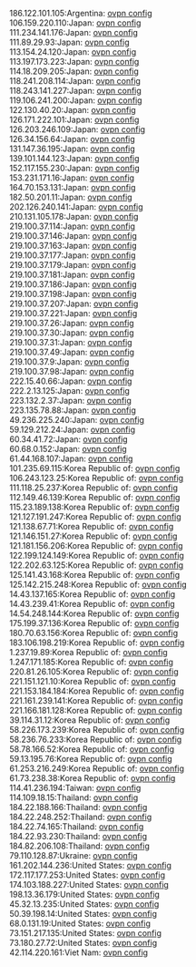 186.122.101.105:Argentina: [ovpn config](vpn/186_122_101_105.ovpn)  
106.159.220.110:Japan: [ovpn config](vpn/106_159_220_110.ovpn)  
111.234.141.176:Japan: [ovpn config](vpn/111_234_141_176.ovpn)  
111.89.29.93:Japan: [ovpn config](vpn/111_89_29_93.ovpn)  
113.154.24.120:Japan: [ovpn config](vpn/113_154_24_120.ovpn)  
113.197.173.223:Japan: [ovpn config](vpn/113_197_173_223.ovpn)  
114.18.209.205:Japan: [ovpn config](vpn/114_18_209_205.ovpn)  
118.241.208.114:Japan: [ovpn config](vpn/118_241_208_114.ovpn)  
118.243.141.227:Japan: [ovpn config](vpn/118_243_141_227.ovpn)  
119.106.241.200:Japan: [ovpn config](vpn/119_106_241_200.ovpn)  
122.130.40.20:Japan: [ovpn config](vpn/122_130_40_20.ovpn)  
126.171.222.101:Japan: [ovpn config](vpn/126_171_222_101.ovpn)  
126.203.246.109:Japan: [ovpn config](vpn/126_203_246_109.ovpn)  
126.34.156.64:Japan: [ovpn config](vpn/126_34_156_64.ovpn)  
131.147.36.195:Japan: [ovpn config](vpn/131_147_36_195.ovpn)  
139.101.144.123:Japan: [ovpn config](vpn/139_101_144_123.ovpn)  
152.117.155.230:Japan: [ovpn config](vpn/152_117_155_230.ovpn)  
153.231.171.16:Japan: [ovpn config](vpn/153_231_171_16.ovpn)  
164.70.153.131:Japan: [ovpn config](vpn/164_70_153_131.ovpn)  
182.50.201.11:Japan: [ovpn config](vpn/182_50_201_11.ovpn)  
202.126.240.141:Japan: [ovpn config](vpn/202_126_240_141.ovpn)  
210.131.105.178:Japan: [ovpn config](vpn/210_131_105_178.ovpn)  
219.100.37.114:Japan: [ovpn config](vpn/219_100_37_114.ovpn)  
219.100.37.146:Japan: [ovpn config](vpn/219_100_37_146.ovpn)  
219.100.37.163:Japan: [ovpn config](vpn/219_100_37_163.ovpn)  
219.100.37.177:Japan: [ovpn config](vpn/219_100_37_177.ovpn)  
219.100.37.179:Japan: [ovpn config](vpn/219_100_37_179.ovpn)  
219.100.37.181:Japan: [ovpn config](vpn/219_100_37_181.ovpn)  
219.100.37.186:Japan: [ovpn config](vpn/219_100_37_186.ovpn)  
219.100.37.198:Japan: [ovpn config](vpn/219_100_37_198.ovpn)  
219.100.37.207:Japan: [ovpn config](vpn/219_100_37_207.ovpn)  
219.100.37.221:Japan: [ovpn config](vpn/219_100_37_221.ovpn)  
219.100.37.26:Japan: [ovpn config](vpn/219_100_37_26.ovpn)  
219.100.37.30:Japan: [ovpn config](vpn/219_100_37_30.ovpn)  
219.100.37.31:Japan: [ovpn config](vpn/219_100_37_31.ovpn)  
219.100.37.49:Japan: [ovpn config](vpn/219_100_37_49.ovpn)  
219.100.37.9:Japan: [ovpn config](vpn/219_100_37_9.ovpn)  
219.100.37.98:Japan: [ovpn config](vpn/219_100_37_98.ovpn)  
222.15.40.66:Japan: [ovpn config](vpn/222_15_40_66.ovpn)  
222.2.13.125:Japan: [ovpn config](vpn/222_2_13_125.ovpn)  
223.132.2.37:Japan: [ovpn config](vpn/223_132_2_37.ovpn)  
223.135.78.88:Japan: [ovpn config](vpn/223_135_78_88.ovpn)  
49.236.225.240:Japan: [ovpn config](vpn/49_236_225_240.ovpn)  
59.129.212.24:Japan: [ovpn config](vpn/59_129_212_24.ovpn)  
60.34.41.72:Japan: [ovpn config](vpn/60_34_41_72.ovpn)  
60.68.0.152:Japan: [ovpn config](vpn/60_68_0_152.ovpn)  
61.44.168.107:Japan: [ovpn config](vpn/61_44_168_107.ovpn)  
101.235.69.115:Korea Republic of: [ovpn config](vpn/101_235_69_115.ovpn)  
106.243.123.25:Korea Republic of: [ovpn config](vpn/106_243_123_25.ovpn)  
111.118.25.237:Korea Republic of: [ovpn config](vpn/111_118_25_237.ovpn)  
112.149.46.139:Korea Republic of: [ovpn config](vpn/112_149_46_139.ovpn)  
115.23.189.138:Korea Republic of: [ovpn config](vpn/115_23_189_138.ovpn)  
121.127.191.247:Korea Republic of: [ovpn config](vpn/121_127_191_247.ovpn)  
121.138.67.71:Korea Republic of: [ovpn config](vpn/121_138_67_71.ovpn)  
121.146.151.27:Korea Republic of: [ovpn config](vpn/121_146_151_27.ovpn)  
121.181.156.206:Korea Republic of: [ovpn config](vpn/121_181_156_206.ovpn)  
122.199.124.149:Korea Republic of: [ovpn config](vpn/122_199_124_149.ovpn)  
122.202.63.125:Korea Republic of: [ovpn config](vpn/122_202_63_125.ovpn)  
125.141.43.168:Korea Republic of: [ovpn config](vpn/125_141_43_168.ovpn)  
125.142.215.248:Korea Republic of: [ovpn config](vpn/125_142_215_248.ovpn)  
14.43.137.165:Korea Republic of: [ovpn config](vpn/14_43_137_165.ovpn)  
14.43.239.41:Korea Republic of: [ovpn config](vpn/14_43_239_41.ovpn)  
14.54.248.144:Korea Republic of: [ovpn config](vpn/14_54_248_144.ovpn)  
175.199.37.136:Korea Republic of: [ovpn config](vpn/175_199_37_136.ovpn)  
180.70.63.156:Korea Republic of: [ovpn config](vpn/180_70_63_156.ovpn)  
183.106.198.219:Korea Republic of: [ovpn config](vpn/183_106_198_219.ovpn)  
1.237.19.89:Korea Republic of: [ovpn config](vpn/1_237_19_89.ovpn)  
1.247.171.185:Korea Republic of: [ovpn config](vpn/1_247_171_185.ovpn)  
220.81.26.105:Korea Republic of: [ovpn config](vpn/220_81_26_105.ovpn)  
221.151.121.10:Korea Republic of: [ovpn config](vpn/221_151_121_10.ovpn)  
221.153.184.184:Korea Republic of: [ovpn config](vpn/221_153_184_184.ovpn)  
221.161.239.141:Korea Republic of: [ovpn config](vpn/221_161_239_141.ovpn)  
221.166.181.128:Korea Republic of: [ovpn config](vpn/221_166_181_128.ovpn)  
39.114.31.12:Korea Republic of: [ovpn config](vpn/39_114_31_12.ovpn)  
58.226.173.239:Korea Republic of: [ovpn config](vpn/58_226_173_239.ovpn)  
58.236.76.233:Korea Republic of: [ovpn config](vpn/58_236_76_233.ovpn)  
58.78.166.52:Korea Republic of: [ovpn config](vpn/58_78_166_52.ovpn)  
59.13.195.76:Korea Republic of: [ovpn config](vpn/59_13_195_76.ovpn)  
61.253.216.249:Korea Republic of: [ovpn config](vpn/61_253_216_249.ovpn)  
61.73.238.38:Korea Republic of: [ovpn config](vpn/61_73_238_38.ovpn)  
114.41.236.194:Taiwan: [ovpn config](vpn/114_41_236_194.ovpn)  
114.109.18.15:Thailand: [ovpn config](vpn/114_109_18_15.ovpn)  
184.22.188.166:Thailand: [ovpn config](vpn/184_22_188_166.ovpn)  
184.22.248.252:Thailand: [ovpn config](vpn/184_22_248_252.ovpn)  
184.22.74.165:Thailand: [ovpn config](vpn/184_22_74_165.ovpn)  
184.22.93.230:Thailand: [ovpn config](vpn/184_22_93_230.ovpn)  
184.82.206.108:Thailand: [ovpn config](vpn/184_82_206_108.ovpn)  
79.110.128.87:Ukraine: [ovpn config](vpn/79_110_128_87.ovpn)  
161.202.144.236:United States: [ovpn config](vpn/161_202_144_236.ovpn)  
172.117.177.253:United States: [ovpn config](vpn/172_117_177_253.ovpn)  
174.103.188.227:United States: [ovpn config](vpn/174_103_188_227.ovpn)  
198.13.36.179:United States: [ovpn config](vpn/198_13_36_179.ovpn)  
45.32.13.235:United States: [ovpn config](vpn/45_32_13_235.ovpn)  
50.39.198.14:United States: [ovpn config](vpn/50_39_198_14.ovpn)  
68.0.131.19:United States: [ovpn config](vpn/68_0_131_19.ovpn)  
73.151.217.135:United States: [ovpn config](vpn/73_151_217_135.ovpn)  
73.180.27.72:United States: [ovpn config](vpn/73_180_27_72.ovpn)  
42.114.220.161:Viet Nam: [ovpn config](vpn/42_114_220_161.ovpn)  
